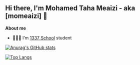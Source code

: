 ## Hi there, I'm Mohamed Taha Meaizi - aka [momeaizi] 👋 

**About me**

- 👨🏽‍💻 I’m [1337 School](https://www.1337.ma/en/) student

[![Anurag's GitHub stats](https://github-readme-stats.vercel.app/api?username=momeaizi&count_private=true&show_icons=true&theme=radical)](https://github.com/momeaizi/github-readme-stats)

[![Top Langs](https://github-readme-stats.vercel.app/api/top-langs/?username=momeaizi&layout=compact&theme=radical)](https://github.com/momeaizi)


